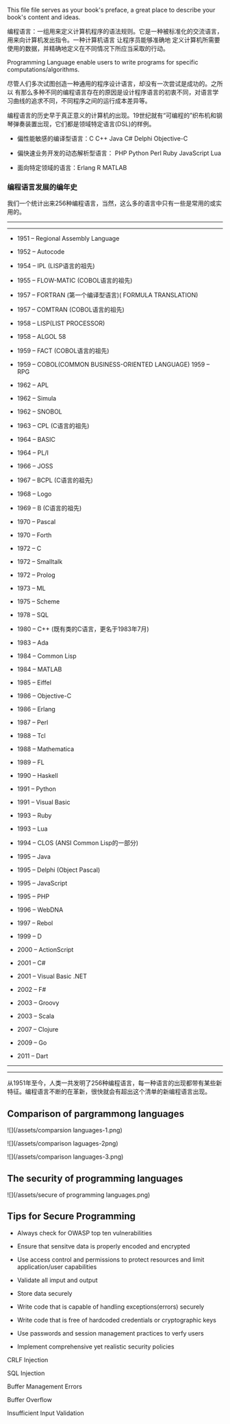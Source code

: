 This file file serves as your book's preface, a great place to describe your book's content and ideas.

编程语言：一组用来定义计算机程序的语法规则。它是一种被标准化的交流语言，用来向计算机发出指令。一种计算机语言 让程序员能够准确地 定义计算机所需要使用的数据，并精确地定义在不同情况下所应当采取的行动。

Programming  Language enable users to write programs for specific computations/algorithms.

尽管人们多次试图创造一种通用的程序设计语言，却没有一次尝试是成功的。之所以 有那么多种不同的编程语言存在的原因是设计程序语言的初衷不同，对语言学习曲线的追求不同，不同程序之间的运行成本差异等。

编程语言的历史早于真正意义的计算机的出现。19世纪就有“可编程的”织布机和钢琴弹奏装置出现，它们都是领域特定语言\(DSL\)的样例。

* 偏性能敏感的编译型语言：C C++ Java C\# Delphi Objective-C

* 偏快速业务开发的动态解析型语言： PHP Python Perl Ruby JavaScript Lua

* 面向特定领域的语言：Erlang R MATLAB

### 编程语言发展的编年史

我们一个统计出来256种编程语言，当然，这么多的语言中只有一些是常用的或实用的。

---

---

* 1951 – Regional Assembly Language
* 1952 – Autocode
* 1954 – IPL \(LISP语言的祖先\)
* 1955 – FLOW-MATIC \(COBOL语言的祖先\)

* 1957 – FORTRAN \(第一个编译型语言\)\( FORMULA TRANSLATION\)
* 1957 – COMTRAN \(COBOL语言的祖先\)
* 1958 – LISP\(LIST PROCESSOR\)
* 1958 – ALGOL 58
* 1959 – FACT \(COBOL语言的祖先\)
* 1959 – COBOL\(COMMON BUSINESS-ORIENTED LANGUAGE\) 1959 – RPG

* 1962 – APL
* 1962 – Simula
* 1962 – SNOBOL
* 1963 – CPL \(C语言的祖先\)
* 1964 – BASIC
* 1964 – PL/I
* 1966 – JOSS
* 1967 – BCPL \(C语言的祖先\)
* 1968 – Logo
* 1969 – B \(C语言的祖先\) 
* 1970 – Pascal 
* 1970 – Forth

* 1972 – C
* 1972 – Smalltalk
* 1972 – Prolog
* 1973 – ML
* 1975 – Scheme
* 1978 – SQL

* 1980 – C++ \(既有类的C语言，更名于1983年7月\)
* 1983 – Ada
* 1984 – Common Lisp
* 1984 – MATLAB
* 1985 – Eiffel
* 1986 – Objective-C
* 1986 – Erlang
* 1987 – Perl
* 1988 – Tcl
* 1988 – Mathematica
* 1989 – FL
* 1990 – Haskell
* 1991 – Python
* 1991 – Visual Basic
* 1993 – Ruby
* 1993 – Lua
* 1994 – CLOS \(ANSI Common Lisp的一部分\)
* 1995 – Java
* 1995 – Delphi \(Object Pascal\)
* 1995 – JavaScript
* 1995 – PHP
* 1996 – WebDNA
* 1997 – Rebol
* 1999 – D
* 2000 – ActionScript
* 2001 – C\#
* 2001 – Visual Basic .NET
* 2002 – F\#
* 2003 – Groovy
* 2003 – Scala
* 2007 – Clojure
* 2009 – Go
* 2011 – Dart

---

---

从1951年至今，人类一共发明了256种编程语言，每一种语言的出现都带有某些新特征。编程语言不断的在革新，很快就会有超出这个清单的新编程语言出现。

## Comparison of pargrammong languages

![](/assets/comparsion languages-1.png)

![](/assets/comparison laguages-2png)

![](/assets/comparison languages-3.png)

## The security of programming languages

![](/assets/secure of programming languages.png)

## Tips for Secure Programming

* Always check for OWASP top ten vulnerabilities

* Ensure that sensitve data is properly encoded and encrypted

* Use access control and permissions to protect resources and limit application/user capabilities

* Validate all imput and output

* Store data securely

* Write code that is capable of handling exceptions\(errors\) securely

* Write code that is free of hardcoded credentials or cryptographic keys

* Use passwords and session management practices to verfy users

* Implement comprehensive yet realistic security policies

CRLF Injection

SQL Injection

Buffer Management Errors

Buffer Overflow

Insufficient Input Validation

